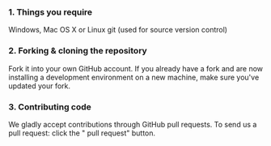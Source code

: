 ### 1. Things you require
Windows, Mac OS X or Linux 
git (used for source version control)

### 2. Forking & cloning the repository
Fork it into your own GitHub account. 
If you already have a fork and are now installing a development environment on a new machine, make sure you've updated your fork.

### 3. Contributing code
We gladly accept contributions through GitHub pull requests.
To send us a pull request: click the " pull request" button.
